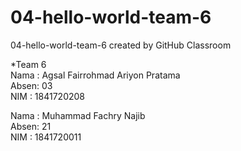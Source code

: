 # 04-hello-world-team-6
04-hello-world-team-6 created by GitHub Classroom


*Team 6 <br>
Nama : Agsal Fairrohmad Ariyon Pratama <br>
Absen: 03 <br>
NIM  : 1841720208 <br>

Nama : Muhammad Fachry Najib <br>
Absen: 21 <br>
NIM  : 1841720011 <br>
